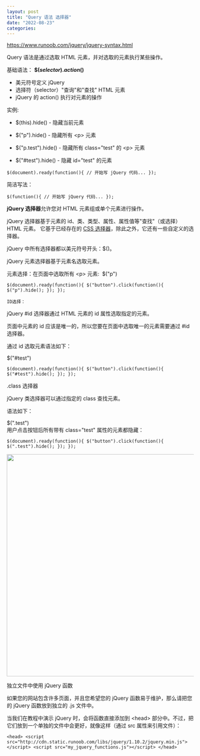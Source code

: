```yaml
---
layout: post
title: "Query 语法 选择器"
date: "2022-08-23"
categories: 
---
```

<p><a href="https://www.runoob.com/jquery/jquery-syntax.html">https://www.runoob.com/jquery/jquery-syntax.html</a></p>

<p>Query 语法是通过选取 HTML 元素，并对选取的元素执行某些操作。</p>

<p>基础语法： <b>$(<i>selector</i>).<i>action</i>()</b></p>

<ul>
	<li>美元符号定义 jQuery</li>
	<li>选择符（selector）&quot;查询&quot;和&quot;查找&quot; HTML 元素</li>
	<li>jQuery 的 action() 执行对元素的操作</li>
</ul>

<p>实例:</p>

<ul>
	<li>
	<p>$(this).hide() - 隐藏当前元素</p>
	</li>
	<li>
	<p>$(&quot;p&quot;).hide() - 隐藏所有 &lt;p&gt; 元素</p>
	</li>
	<li>
	<p>$(&quot;p.test&quot;).hide() - 隐藏所有 class=&quot;test&quot; 的 &lt;p&gt; 元素</p>
	</li>
	<li>
	<p>$(&quot;#test&quot;).hide() - 隐藏 id=&quot;test&quot; 的元素</p>
	</li>
</ul>

<div class="example">
<div class="example_code">
<pre class="hl-main">
<code><span class="hl-code">$</span><span class="hl-brackets">(</span><span class="hl-builtin">document</span><span class="hl-brackets">)</span><span class="hl-code">.</span><span class="hl-identifier">ready</span><span class="hl-brackets">(</span><span class="hl-reserved">function</span><span class="hl-brackets">(</span><span class="hl-brackets">)</span><span class="hl-brackets">{</span><span class="hl-code"> </span><span class="hl-comment">//</span><span class="hl-comment"> 开始写 jQuery 代码...</span><span class="hl-code"> </span><span class="hl-brackets">}</span><span class="hl-brackets">)</span><span class="hl-code">;</span></code></pre>

<div class="hl-main"><span class="hl-code">简洁写法：</span></div>

<div class="hl-main">
<div class="example">
<div class="example_code">
<pre class="hl-main">
<code><span class="hl-code">$</span><span class="hl-brackets">(</span><span class="hl-reserved">function</span><span class="hl-brackets">(</span><span class="hl-brackets">)</span><span class="hl-brackets">{</span><span class="hl-code"> </span><span class="hl-comment">//</span><span class="hl-comment"> 开始写 jQuery 代码...</span><span class="hl-code"> </span><span class="hl-brackets">}</span><span class="hl-brackets">)</span><span class="hl-code">;</span></code></pre>

<p><strong>jQuery 选择器</strong>允许您对 HTML 元素组或单个元素进行操作。</p>

<p>jQuery 选择器基于元素的 id、类、类型、属性、属性值等&quot;查找&quot;（或选择）HTML 元素。 它基于已经存在的 <a href="https://www.runoob.com/cssref/css-selectors.html">CSS 选择器</a>，除此之外，它还有一些自定义的选择器。</p>

<p>jQuery 中所有选择器都以美元符号开头：$()。</p>

<p>jQuery 元素选择器基于元素名选取元素。</p>

<p>元素选择：在页面中选取所有 &lt;p&gt; 元素:&nbsp; $(&quot;p&quot;)</p>

<div class="example_code">
<pre class="hl-main">
<code><span class="hl-code">$</span><span class="hl-brackets">(</span><span class="hl-builtin">document</span><span class="hl-brackets">)</span><span class="hl-code">.</span><span class="hl-identifier">ready</span><span class="hl-brackets">(</span><span class="hl-reserved">function</span><span class="hl-brackets">(</span><span class="hl-brackets">)</span><span class="hl-brackets">{</span><span class="hl-code"> $</span><span class="hl-brackets">(</span><span class="hl-quotes">&quot;</span><span class="hl-string">button</span><span class="hl-quotes">&quot;</span><span class="hl-brackets">)</span><span class="hl-code">.</span><span class="hl-identifier">click</span><span class="hl-brackets">(</span><span class="hl-reserved">function</span><span class="hl-brackets">(</span><span class="hl-brackets">)</span><span class="hl-brackets">{</span><span class="hl-code"> $</span><span class="hl-brackets">(</span><span class="hl-quotes">&quot;</span><span class="hl-string">p</span><span class="hl-quotes">&quot;</span><span class="hl-brackets">)</span><span class="hl-code">.</span><span class="hl-identifier">hide</span><span class="hl-brackets">(</span><span class="hl-brackets">)</span><span class="hl-code">; </span><span class="hl-brackets">}</span><span class="hl-brackets">)</span><span class="hl-code">; </span><span class="hl-brackets">}</span><span class="hl-brackets">)</span><span class="hl-code">;</span></code></pre>

<p><code><span class="hl-code">ID选择：</span></code></p>

<p>jQuery #id 选择器通过 HTML 元素的 id 属性选取指定的元素。</p>

<p>页面中元素的 id 应该是唯一的，所以您要在页面中选取唯一的元素需要通过 #id 选择器。</p>

<p>通过 id 选取元素语法如下：</p>

<div class="code">
<div>$(&quot;#test&quot;)</div>

<div>
<div class="example_code">
<pre class="hl-main">
<code><span class="hl-code">$</span><span class="hl-brackets">(</span><span class="hl-builtin">document</span><span class="hl-brackets">)</span><span class="hl-code">.</span><span class="hl-identifier">ready</span><span class="hl-brackets">(</span><span class="hl-reserved">function</span><span class="hl-brackets">(</span><span class="hl-brackets">)</span><span class="hl-brackets">{</span><span class="hl-code"> $</span><span class="hl-brackets">(</span><span class="hl-quotes">&quot;</span><span class="hl-string">button</span><span class="hl-quotes">&quot;</span><span class="hl-brackets">)</span><span class="hl-code">.</span><span class="hl-identifier">click</span><span class="hl-brackets">(</span><span class="hl-reserved">function</span><span class="hl-brackets">(</span><span class="hl-brackets">)</span><span class="hl-brackets">{</span><span class="hl-code"> $</span><span class="hl-brackets">(</span><span class="hl-quotes">&quot;</span><span class="hl-string">#test</span><span class="hl-quotes">&quot;</span><span class="hl-brackets">)</span><span class="hl-code">.</span><span class="hl-identifier">hide</span><span class="hl-brackets">(</span><span class="hl-brackets">)</span><span class="hl-code">; </span><span class="hl-brackets">}</span><span class="hl-brackets">)</span><span class="hl-code">; </span><span class="hl-brackets">}</span><span class="hl-brackets">)</span><span class="hl-code">;</span></code></pre>

<p>.class 选择器</p>

<p>jQuery 类选择器可以通过指定的 class 查找元素。</p>

<p>语法如下：</p>

<div class="code">
<div>$(&quot;.test&quot;)</div>

<div>用户点击按钮后所有带有 class=&quot;test&quot; 属性的元素都隐藏：</div>

<div>
<div class="example_code">
<pre class="hl-main">
<code><span class="hl-code">$</span><span class="hl-brackets">(</span><span class="hl-builtin">document</span><span class="hl-brackets">)</span><span class="hl-code">.</span><span class="hl-identifier">ready</span><span class="hl-brackets">(</span><span class="hl-reserved">function</span><span class="hl-brackets">(</span><span class="hl-brackets">)</span><span class="hl-brackets">{</span><span class="hl-code"> $</span><span class="hl-brackets">(</span><span class="hl-quotes">&quot;</span><span class="hl-string">button</span><span class="hl-quotes">&quot;</span><span class="hl-brackets">)</span><span class="hl-code">.</span><span class="hl-identifier">click</span><span class="hl-brackets">(</span><span class="hl-reserved">function</span><span class="hl-brackets">(</span><span class="hl-brackets">)</span><span class="hl-brackets">{</span><span class="hl-code"> $</span><span class="hl-brackets">(</span><span class="hl-quotes">&quot;</span><span class="hl-string">.test</span><span class="hl-quotes">&quot;</span><span class="hl-brackets">)</span><span class="hl-code">.</span><span class="hl-identifier">hide</span><span class="hl-brackets">(</span><span class="hl-brackets">)</span><span class="hl-code">; </span><span class="hl-brackets">}</span><span class="hl-brackets">)</span><span class="hl-code">; </span><span class="hl-brackets">}</span><span class="hl-brackets">)</span><span class="hl-code">;</span></code></pre>
</div>
</div>

<div><img height="599" src="/uploads/ckeditor/pictures/317/image-20220823103432-1.png" width="659" /></div>

<div>
<p>独立文件中使用 jQuery 函数</p>

<p>如果您的网站包含许多页面，并且您希望您的 jQuery 函数易于维护，那么请把您的 jQuery 函数放到独立的 .js 文件中。</p>

<p>当我们在教程中演示 jQuery 时，会将函数直接添加到 &lt;head&gt; 部分中。不过，把它们放到一个单独的文件中会更好，就像这样（通过 src 属性来引用文件）：</p>

<div class="example_code">
<pre class="hl-main"><code><span class="hl-brackets">&lt;</span><span class="hl-reserved">head</span><span class="hl-brackets">&gt;</span><span class="hl-code"> </span><span class="hl-brackets">&lt;</span><span class="hl-reserved">script</span><span class="hl-code"> </span><span class="hl-var">src</span><span class="hl-code">=</span><span class="hl-quotes">&quot;</span><span class="hl-string">http://cdn.static.runoob.com/libs/jquery/1.10.2/jquery.min.js</span><span class="hl-quotes">&quot;</span><span class="hl-brackets">&gt;</span><span class="hl-code"> </span><span class="hl-brackets">&lt;/</span><span class="hl-reserved">script</span><span class="hl-brackets">&gt;</span><span class="hl-code"> </span><span class="hl-brackets">&lt;</span><span class="hl-reserved">script</span><span class="hl-code"> </span><span class="hl-var">src</span><span class="hl-code">=</span><span class="hl-quotes">&quot;</span><span class="hl-string">my_jquery_functions.js</span><span class="hl-quotes">&quot;</span><span class="hl-brackets">&gt;</span><span class="hl-brackets">&lt;/</span><span class="hl-reserved">script</span><span class="hl-brackets">&gt;</span><span class="hl-code"> </span><span class="hl-brackets">&lt;/</span><span class="hl-reserved">head</span><span class="hl-brackets">&gt;</span></code></pre>
</div>
</div>
</div>
</div>
</div>
</div>
</div>
</div>
</div>
</div>
</div>
</div>

<div class="notranslate" style="all: initial;">&nbsp;</div>

<div class="notranslate" style="all: initial;">&nbsp;</div>

